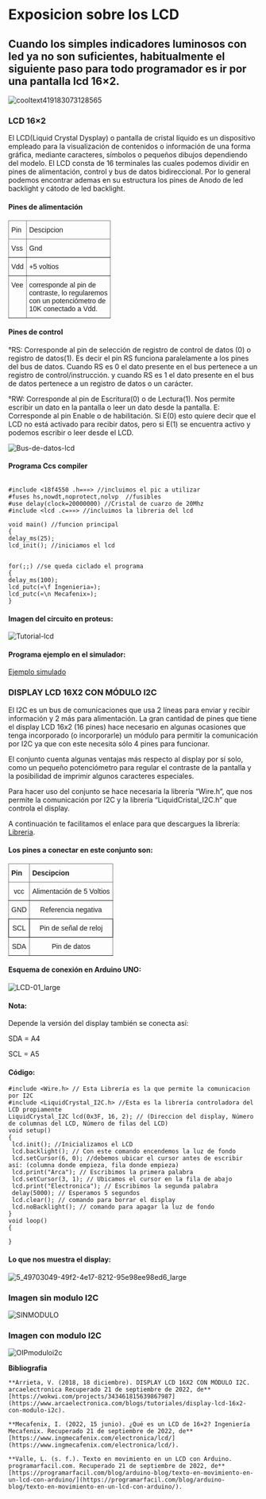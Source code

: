 
# Exposicion sobre los LCD
##  Cuando los simples indicadores luminosos con led ya no son suficientes, habitualmente el siguiente paso para todo programador es ir por una pantalla lcd 16×2. 



![cooltext419183073128565](https://user-images.githubusercontent.com/104939556/190014568-aaa22c6f-a842-41cc-8436-07488de3267c.png)

### LCD 16×2
  

El LCD(Liquid Crystal Dysplay) o pantalla de cristal líquido es un dispositivo empleado para la visualización de contenidos o información de una forma gráfica, mediante caracteres, símbolos o pequeños dibujos dependiendo del modelo.
El LCD consta de 16 terminales las cuales podemos dividir en pines de alimentación, control y bus de datos bidireccional. Por lo general podemos encontrar ademas en su estructura los pines de Anodo de led backlight y cátodo de led backlight.

#### Pines de alimentación

<style type="text/css">
.tg  {border-collapse:collapse;border-spacing:0;}
.tg td{border-color:black;border-style:solid;border-width:1px;font-family:Arial, sans-serif;font-size:14px;
  overflow:hidden;padding:10px 5px;word-break:normal;}
.tg th{border-color:black;border-style:solid;border-width:1px;font-family:Arial, sans-serif;font-size:14px;
  font-weight:normal;overflow:hidden;padding:10px 5px;word-break:normal;}
.tg .tg-0pky{border-color:inherit;text-align:left;vertical-align:top}
</style>
<table class="tg">
<thead>
  <tr>
    <th class="tg-0pky">Pin</th>
    <th class="tg-0pky">Descipcion</th>
  </tr>
</thead>
<tbody>
  <tr>
    <td class="tg-0pky">Vss</td>
    <td class="tg-0pky">Gnd</td>
  </tr>
  <tr>
    <td class="tg-0pky">Vdd</td>
    <td class="tg-0pky">+5 voltios</td>
  </tr>
  <tr>
    <td class="tg-0pky">Vee</td>
    <td class="tg-0pky">corresponde al pin de <br>contraste, lo regularemos <br>con un potenciómetro de <br>10K conectado a Vdd.</td>
  </tr>
</tbody>
</table>

#### Pines de control

°RS: Corresponde al pin de selección de registro de control de datos (0) o registro de datos(1). Es decir el pin RS funciona paralelamente a los pines del bus de datos. Cuando RS es 0 el dato presente en el bus pertenece a un registro de    control/instrucción. y cuando RS es 1 el dato presente en el bus de datos pertenece a un registro de datos o un carácter.

°RW: Corresponde al pin de Escritura(0) o de Lectura(1). Nos permite escribir un dato en la pantalla o leer un dato desde la pantalla.
E: Corresponde al pin Enable o de habilitación. Si E(0) esto quiere decir que el LCD no está activado para recibir datos, pero si E(1) se encuentra activo y podemos escribir o leer desde el LCD.

![Bus-de-datos-lcd](https://user-images.githubusercontent.com/104939556/191602656-e848b801-839d-4a8f-a805-304a5c81b91c.jpg)

#### Programa Ccs compiler

  ```

#include <18f4550 .h=»»> //incluimos el pic a utilizar
#fuses hs,nowdt,noprotect,nolvp  //fusibles
#use delay(clock=20000000) //Cristal de cuarzo de 20Mhz
#include <lcd .c=»»> //incluimos la libreria del lcd 

void main() //funcion principal
{
delay_ms(25);
lcd_init(); //iniciamos el lcd 


for(;;) //se queda ciclado el programa
{
delay_ms(100);
lcd_putc(«\f Ingenieria»);
lcd_putc(«\n Mecafenix»);
}

  ```
  

  
  
  
  #### Imagen del circuito en proteus:
![Tutorial-lcd](https://user-images.githubusercontent.com/104939556/191602931-3e8b40fe-5103-4a79-ba6e-d0b07cc36c3c.jpg)
  
  
  #### Programa ejemplo en el simulador:
  [Ejemplo simulado](https://wokwi.com/projects/343461815639867987)
   

  
  ### DISPLAY LCD 16X2 CON MÓDULO I2C

 
El I2C es un bus de comunicaciones que usa 2 líneas para enviar y recibir información y 2 más para alimentación. La gran cantidad de pines que tiene el display LCD 16x2 (16  pines) hace  necesario en algunas ocasiones que tenga incorporado (o incorporarle) un módulo para permitir la comunicación por I2C ya que con este necesita sólo 4 pines para funcionar.

El conjunto cuenta algunas ventajas más respecto al display por sí solo, como un pequeño potenciómetro para regular el contraste de la pantalla y la posibilidad de imprimir algunos caracteres especiales.

Para hacer uso del conjunto se hace necesaria la librería “Wire.h”, que nos permite la comunicación por I2C y la librería “LiquidCristal_I2C.h” que controla el display. 
  
  A continuación te facilitamos el enlace para que descargues la librería:
  [Libreria]( https://github.com/fdebrabander/Arduino-LiquidCrystal-I2C-library).
 

 

#### Los pines a conectar en este conjunto son:


 
<style type="text/css">
.tg  {border-collapse:collapse;border-spacing:0;}
.tg td{border-color:black;border-style:solid;border-width:1px;font-family:Arial, sans-serif;font-size:14px;
  overflow:hidden;padding:10px 5px;word-break:normal;}
.tg th{border-color:black;border-style:solid;border-width:1px;font-family:Arial, sans-serif;font-size:14px;
  font-weight:normal;overflow:hidden;padding:10px 5px;word-break:normal;}
.tg .tg-baqh{text-align:center;vertical-align:top}
.tg .tg-c3ow{border-color:inherit;text-align:center;vertical-align:top}
.tg .tg-fymr{border-color:inherit;font-weight:bold;text-align:left;vertical-align:top}
</style>
<table class="tg">
<thead>
  <tr>
    <th class="tg-fymr">Pin</th>
    <th class="tg-fymr">Descipcion</th>
  </tr>
</thead>
<tbody>
  <tr>
    <td class="tg-c3ow">vcc</td>
    <td class="tg-c3ow">Alimentación de 5 Voltios</td>
  </tr>
  <tr>
    <td class="tg-c3ow">GND</td>
    <td class="tg-c3ow">Referencia negativa</td>
  </tr>
  <tr>
    <td class="tg-baqh">SCL</td>
    <td class="tg-baqh">Pin de señal de reloj</td>
  </tr>
  <tr>
    <td class="tg-c3ow">SDA</td>
    <td class="tg-c3ow">Pin de datos<br></td>
  </tr>
</tbody>
</table>

 

#### Esquema de conexión en Arduino UNO:
  
  ![LCD-01_large](https://user-images.githubusercontent.com/104939556/191604267-dda6bb5e-9812-424a-9fbb-7fa3f8760f35.jpg)

  
#### Nota:

Depende la versión del display también se conecta así:

SDA = A4

SCL = A5


#### Código:

 ```
#include <Wire.h> // Esta Librería es la que permite la comunicacion por I2C
#include <LiquidCrystal_I2C.h> //Esta es la librería controladora del LCD propiamente
LiquidCrystal_I2C lcd(0x3F, 16, 2); // (Direccion del display, Número de columnas del LCD, Número de filas del LCD)
void setup()
{
  lcd.init(); //Inicializamos el LCD
  lcd.backlight(); // Con este comando encendemos la luz de fondo
  lcd.setCursor(6, 0); //debemos ubicar el cursor antes de escribir así: (columna donde empieza, fila donde empieza)
  lcd.print("Arca"); // Escribimos la primera palabra
  lcd.setCursor(3, 1); // Ubicamos el cursor en la fila de abajo
  lcd.print("Electronica"); // Escribimos la segunda palabra
  delay(5000); // Esperamos 5 segundos
  lcd.clear(); // comando para borrar el display
  lcd.noBacklight(); // comando para apagar la luz de fondo
}
void loop()
{

}
```
 

 

#### Lo que nos muestra el display:

  
![5_49703049-49f2-4e17-8212-95e98ee98ed6_large](https://user-images.githubusercontent.com/104939556/191604401-34eec7e3-5d60-4a9b-bb88-94335fb3b7c7.jpg)
  
   
 
  
### Imagen sin modulo I2C
  
  ![SINMODULO](https://user-images.githubusercontent.com/104939556/191604902-a438f487-8120-47ec-9564-21033556d11f.JPG)

### Imagen con modulo I2C
  

![OIPmoduloi2c](https://user-images.githubusercontent.com/104939556/191604735-f45da150-956a-42f8-8fcb-dc881a2817f4.jpg)
  
  
  
  
  
  
  
  
  
  **Bibliografia** 
  ```
  **Arrieta, V. (2018, 18 diciembre). DISPLAY LCD 16X2 CON MÓDULO I2C. arcaelectronica Recuperado 21 de septiembre de 2022, de**
  [https://wokwi.com/projects/343461815639867987](https://www.arcaelectronica.com/blogs/tutoriales/display-lcd-16x2-con-modulo-i2c).
  
  **Mecafenix, I. (2022, 15 junio). ¿Qué es un LCD de 16×2? Ingeniería Mecafenix. Recuperado 21 de septiembre de 2022, de**
  [https://www.ingmecafenix.com/electronica/lcd/](https://www.ingmecafenix.com/electronica/lcd/).
  
  **Valle, L. (s. f.). Texto en movimiento en un LCD con Arduino. programarfacil.com. Recuperado 21 de septiembre de 2022, de**
  [https://programarfacil.com/blog/arduino-blog/texto-en-movimiento-en-un-lcd-con-arduino/](https://programarfacil.com/blog/arduino-blog/texto-en-movimiento-en-un-lcd-con-arduino/).
  
   ```

